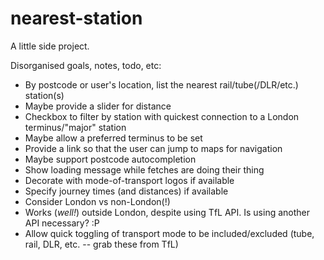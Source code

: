 # nearest-station

A little side project.

Disorganised goals, notes, todo, etc:

- By postcode or user's location, list the nearest rail/tube(/DLR/etc.) station(s)
- Maybe provide a slider for distance
- Checkbox to filter by station with quickest connection to a London terminus/"major" station
- Maybe allow a preferred terminus to be set
- Provide a link so that the user can jump to maps for navigation
- Maybe support postcode autocompletion
- Show loading message while fetches are doing their thing
- Decorate with mode-of-transport logos if available
- Specify journey times (and distances) if available
- Consider London vs non-London(!)
- Works (*well!*) outside London, despite using TfL API. Is using another API necessary? :P
- Allow quick toggling of transport mode to be included/excluded (tube, rail, DLR, etc. -- grab these from TfL)
